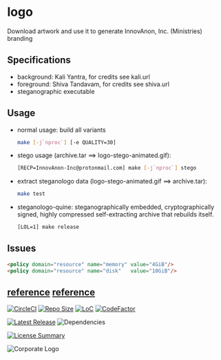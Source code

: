 # logo
Download artwork and use it to generate InnovAnon, Inc. (Ministries) branding

## Specifications
  - background: Kali Yantra,    for credits see  kali.url
  - foreground: Shiva Tandavam, for credits see shiva.url
  - steganographic executable

## Usage
  - normal usage: build all variants
    ```bash
    make [-j`nproc`] [-e QUALITY=30]
    ```
  - stego usage              (archive.tar             ==> logo-stego-animated.gif):
    ```bash
    [RECP=InnovAnon-Inc@protonmail.com] make [-j`nproc`] stego
    ```
  - extract steganologo data (logo-stego-animated.gif ==> archive.tar):
    ```bash
    make test
    ```
  - steganologo-quine:
    steganographically embedded, cryptographically signed, highly compressed self-extracting archive that rebuilds itself.
    ```bash
    [LOL=1] make release
    ```

## Issues
  ```html
  <policy domain="resource" name="memory" value="4GiB"/>
  <policy domain="resource" name="disk"   value="10GiB"/>
  ```

[reference](http://www.newbienote.com/2019/07/imagemagick-memory-issue-convert-cache.html)
[reference](https://p-s.co.nz/wordpress/imagemagick-cache-resources-exhausted-resolved/)
----------

[![CircleCI](https://img.shields.io/circleci/build/github/InnovAnon-Inc/logo?color=%23FF1100&logo=InnovAnon%2C%20Inc.&logoColor=%23FF1133&style=plastic)](https://circleci.com/gh/InnovAnon-Inc/logo)
[![Repo Size](https://img.shields.io/github/repo-size/InnovAnon-Inc/logo?color=%23FF1100&logo=InnovAnon%2C%20Inc.&logoColor=%23FF1133&style=plastic)](https://github.com/InnovAnon-Inc/logo)
[![LoC](https://tokei.rs/b1/github/InnovAnon-Inc/logo?category=code)](https://github.com/InnovAnon-Inc/logo)
[![CodeFactor](https://www.codefactor.io/repository/github/InnovAnon-Inc/logo/badge)](https://www.codefactor.io/repository/github/InnovAnon-Inc/logo)

[![Latest Release](https://img.shields.io/github/commits-since/InnovAnon-Inc/logo/latest?color=%23FF1100&include_prereleases&logo=InnovAnon%2C%20Inc.&logoColor=%23FF1133&style=plastic)](https://github.com/InnovAnon-Inc/logo/releases/latest)
![Dependencies](https://img.shields.io/librariesio/github/InnovAnon-Inc/logo?color=%23FF1100&style=plastic)

[![License Summary](https://img.shields.io/github/license/InnovAnon-Inc/logo?color=%23FF1100&label=Free%20Code%20for%20a%20Free%20World%21&logo=InnovAnon%2C%20Inc.&logoColor=%23FF1133&style=plastic)](https://tldrlegal.com/license/unlicense#summary)

![Corporate Logo](https://i.imgur.com/UD8y4Is.gif)

